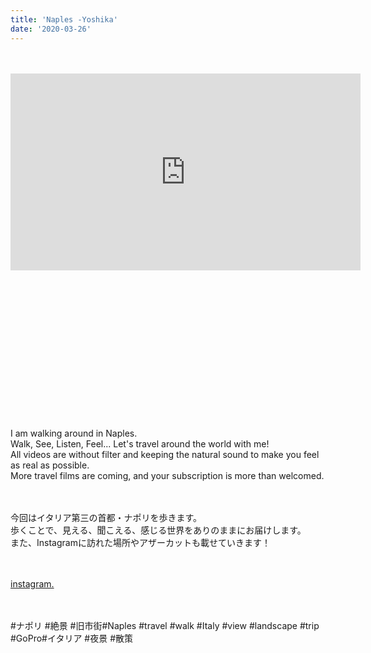 ```yaml
---
title: 'Naples -Yoshika'
date: '2020-03-26'
---
```

<br>
<br>

<iframe width="560" height="315" src="https://www.youtube-nocookie.com/embed/Qm87oJgvrrg" frameborder="0" allow="accelerometer; autoplay; clipboard-write; encrypted-media; gyroscope; picture-in-picture" allowfullscreen></iframe>

<br>
<br>
<br>
<br>
<br>
<br>
<br>
<br>
<br>
<br>
<br>
<br>
<br>
<br>
<br>


I am walking around in Naples. <br>
Walk, See, Listen, Feel... Let's travel around the world with me! <br>
All videos are without filter and keeping the natural sound to make you feel as real as possible. <br>
More travel films are coming, and your subscription is more than welcomed. <br>
<br>
<br>

今回はイタリア第三の首都・ナポリを歩きます。<br>
歩くことで、見える、聞こえる、感じる世界をありのままにお届けします。<br>
また、Instagramに訪れた場所やアザーカットも載せていきます！ <br>
<br>
<br>

[instagram.](https://www.instagram.com/yoshika_photo/​)<br>


<br>
<br>
#ナポリ​ #絶景​ #旧市街​
#Naples​ #travel​ #walk​ #Italy​ #view​ #landscape​ #trip​ #GoPro​ 
#イタリア​ #夜景​ #散策




<br>
<br>
<!-- 
#h1
##h2
###h3
####h4
#####h5
######h6
- brabra is list
**bold text**
_Italic_ or *Italic*

-->

<center>
© 2021 YOSY POKARI
</center>
<br>